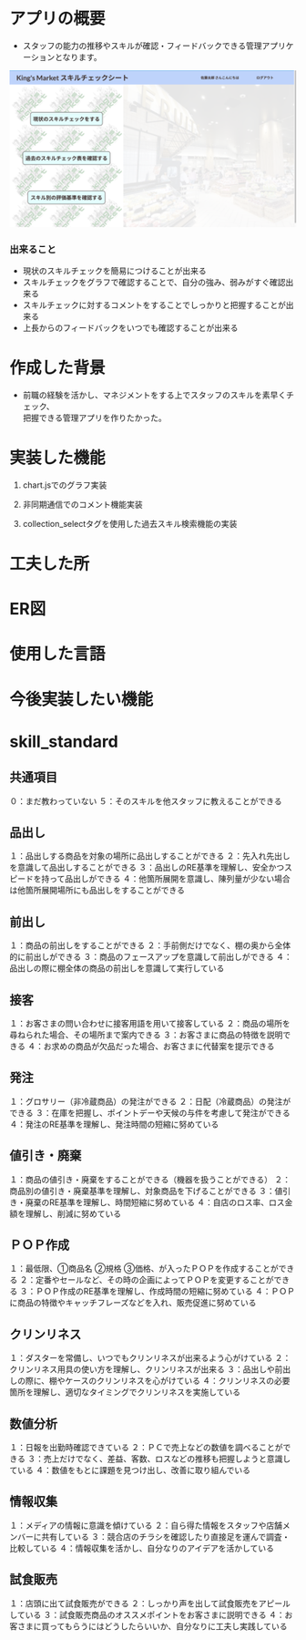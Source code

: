 # アプリの概要
- スタッフの能力の推移やスキルが確認・フィードバックできる管理アプリケーションとなります。

![スクリーンショット 2020-06-08 18.35.44.png](https://github.com/taichi0129/kings-market/blob/master/%E3%82%B9%E3%82%AF%E3%83%AA%E3%83%BC%E3%83%B3%E3%82%B7%E3%83%A7%E3%83%83%E3%83%88%202020-06-08%2018.35.44.png)
### 出来ること
- 現状のスキルチェックを簡易につけることが出来る
- スキルチェックをグラフで確認することで、自分の強み、弱みがすぐ確認出来る
- スキルチェックに対するコメントをすることでしっかりと把握することが出来る
- 上長からのフィードバックをいつでも確認することが出来る



# 作成した背景
- 前職の経験を活かし、マネジメントをする上でスタッフのスキルを素早くチェック、  
把握できる管理アプリを作りたかった。





# 実装した機能
1. chart.jsでのグラフ実装


2. 非同期通信でのコメント機能実装


3. collection_selectタグを使用した過去スキル検索機能の実装





# 工夫した所




# ER図




# 使用した言語




# 今後実装したい機能























# skill_standard
## 共通項目
０：まだ教わっていない
５：そのスキルを他スタッフに教えることができる

## 品出し
１：品出しする商品を対象の場所に品出しすることができる
２：先入れ先出しを意識して品出しすることができる
３：品出しのRE基準を理解し、安全かつスピードを持って品出しができる
４：他箇所展開を意識し、陳列量が少ない場合は他箇所展開場所にも品出しをすることができる

## 前出し
１：商品の前出しをすることができる
２：手前側だけでなく、棚の奥から全体的に前出しができる
３：商品のフェースアップを意識して前出しができる
４：品出しの際に棚全体の商品の前出しを意識して実行している

## 接客
１：お客さまの問い合わせに接客用語を用いて接客している
２：商品の場所を尋ねられた場合、その場所まで案内できる
３：お客さまに商品の特徴を説明できる
４：お求めの商品が欠品だった場合、お客さまに代替案を提示できる

## 発注
１：グロサリー（非冷蔵商品）の発注ができる
２：日配（冷蔵商品）の発注ができる
３：在庫を把握し、ポイントデーや天候の与件を考慮して発注ができる
４：発注のRE基準を理解し、発注時間の短縮に努めている

## 値引き・廃棄
１：商品の値引き・廃棄をすることができる（機器を扱うことができる）
２：商品別の値引き・廃棄基準を理解し、対象商品を下げることができる
３：値引き・廃棄のRE基準を理解し、時間短縮に努めている
４：自店のロス率、ロス金額を理解し、削減に努めている

## ＰＯＰ作成
１：最低限、①商品名 ②規格 ③価格、が入ったＰＯＰを作成することができる
２：定番やセールなど、その時の企画によってＰＯＰを変更することができる
３：ＰＯＰ作成のRE基準を理解し、作成時間の短縮に努めている
４：ＰＯＰに商品の特徴やキャッチフレーズなどを入れ、販売促進に努めている

## クリンリネス
１：ダスターを常備し、いつでもクリンリネスが出来るよう心がけている
２：クリンリネス用具の使い方を理解し、クリンリネスが出来る
３：品出しや前出しの際に、棚やケースのクリンリネスを心がけている
４：クリンリネスの必要箇所を理解し、適切なタイミングでクリンリネスを実施している

## 数値分析
１：日報を出勤時確認できている
２：ＰＣで売上などの数値を調べることができる
３：売上だけでなく、差益、客数、ロスなどの推移も把握しようと意識している
４：数値をもとに課題を見つけ出し、改善に取り組んでいる

## 情報収集
１：メディアの情報に意識を傾けている
２：自ら得た情報をスタッフや店舗メンバーに共有している
３：競合店のチラシを確認したり直接足を運んで調査・比較している
４：情報収集を活かし、自分なりのアイデアを活かしている

## 試食販売
１：店頭に出て試食販売ができる
２：しっかり声を出して試食販売をアピールしている
３：試食販売商品のオススメポイントをお客さまに説明できる
４：お客さまに買ってもらうにはどうしたらいいか、自分なりに工夫し実践している

